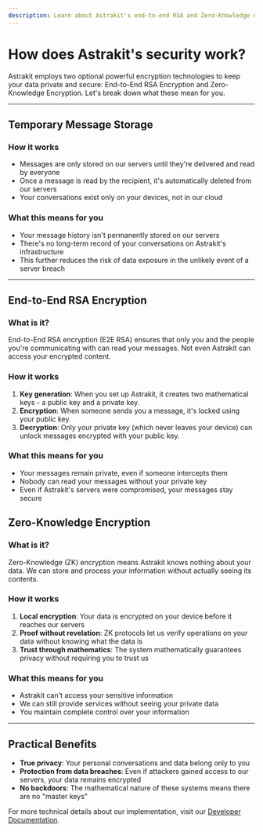 ```yaml
---
description: Learn about Astrakit's end-to-end RSA and Zero-Knowledge encryption technologies that protect your privacy.
---
```

# How does Astrakit's security work?

Astrakit employs two optional powerful encryption technologies to keep your data private and secure: End-to-End RSA Encryption and Zero-Knowledge Encryption. Let's break down what these mean for you.

---

## Temporary Message Storage

### How it works
- Messages are only stored on our servers until they're delivered and read by everyone
- Once a message is read by the recipient, it's automatically deleted from our servers
- Your conversations exist only on your devices, not in our cloud

### What this means for you
- Your message history isn't permanently stored on our servers
- There's no long-term record of your conversations on Astrakit's infrastructure
- This further reduces the risk of data exposure in the unlikely event of a server breach

---

## End-to-End RSA Encryption

### What is it?
End-to-End RSA encryption (E2E RSA) ensures that only you and the people you're communicating with can read your messages. Not even Astrakit can access your encrypted content.

### How it works
1. **Key generation**: When you set up Astrakit, it creates two mathematical keys - a public key and a private key.
2. **Encryption**: When someone sends you a message, it's locked using your public key.
3. **Decryption**: Only your private key (which never leaves your device) can unlock messages encrypted with your public key.

### What this means for you
- Your messages remain private, even if someone intercepts them
- Nobody can read your messages without your private key
- Even if Astrakit's servers were compromised, your messages stay secure

## Zero-Knowledge Encryption

### What is it?
Zero-Knowledge (ZK) encryption means Astrakit knows nothing about your data. We can store and process your information without actually seeing its contents.

### How it works
1. **Local encryption**: Your data is encrypted on your device before it reaches our servers
2. **Proof without revelation**: ZK protocols let us verify operations on your data without knowing what the data is
3. **Trust through mathematics**: The system mathematically guarantees privacy without requiring you to trust us

### What this means for you
- Astrakit can't access your sensitive information
- We can still provide services without seeing your private data
- You maintain complete control over your information

---

## Practical Benefits

- **True privacy**: Your personal conversations and data belong only to you
- **Protection from data breaches**: Even if attackers gained access to our servers, your data remains encrypted
- **No backdoors**: The mathematical nature of these systems means there are no "master keys"

For more technical details about our implementation, visit our [Developer Documentation](https://astrakit.cc/security).